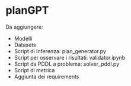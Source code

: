 # planGPT
Da aggiungere:
- Modelli
- Datasets
- Script di Inferenza: plan_generator.py
- Script per osservare i risultati: validator.ipynb
- Script da PDDL a problema: solver_pddl.py
- Script di metrica
- Aggiunta dei requirements
